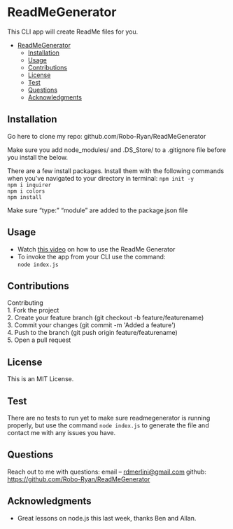 # ReadMeGenerator

This CLI app will create ReadMe files for you.

- [ReadMeGenerator](#readmegenerator)
	- [Installation](#installation)
	- [Usage](#usage)
	- [Contributions](#contributions)
	- [License](#license)
	- [Test](#test)
	- [Questions](#questions)
	- [Acknowledgments](#acknowledgments)
  

## Installation
Go here to clone my repo: github.com/Robo-Ryan/ReadMeGenerator

Make sure you add node_modules/ and .DS_Store/ to a .gitignore file before you install the below.

There are a few install packages. Install them with the following commands when you've navigated to your directory in terminal:
`npm init -y`  
`npm i inquirer`  
`npm i colors`  
`npm install`  

Make sure “type:” “module” are added to the package.json file


## Usage

- Watch [this video](https://www.loom.com/share/8051e486c09e49f488df500283882ecc?sid=56a806f3-f10a-4ebb-8dae-af32a7f5c898) on how to use the ReadMe Generator
- To invoke the app from your CLI use the command:  
`node index.js`  

## Contributions

Contributing  
	1.	Fork the project  
	2.	Create your feature branch (git checkout -b feature/featurename)  
	3.	Commit your changes (git commit -m 'Added a feature')  
	4.	Push to the branch (git push origin feature/featurename)  
	5.	Open a pull request  


## License

This is an MIT License.

## Test

There are no tests to run yet to make sure readmegenerator is running properly, but use the command `node index.js` to generate the file and contact me with any issues you have.

## Questions
Reach out to me with questions: 
email – rdmerlini@gmail.com 
github: https://github.com/Robo-Ryan/ReadMeGenerator

## Acknowledgments

- Great lessons on node.js this last week, thanks Ben and Allan. 
